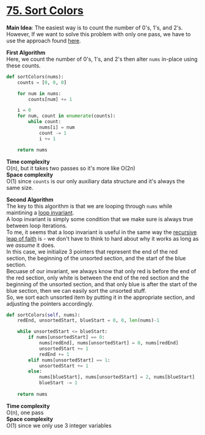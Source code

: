 # [75. Sort Colors](https://leetcode.com/problems/sort-color)

**Main Idea**: The easiest way is to count the number of 0's, 1's, and 2's.  
However, If we want to solve this problem with only one pass, we have to use the approach found [here](https://en.wikipedia.org/wiki/Dutch_national_flag_problem).

**First Algorithm**  
Here, we count the number of 0's, 1's, and 2's then alter `nums` in-place using these counts.

```python
def sortColors(nums):
    counts = [0, 0, 0]

    for num in nums:
        counts[num] += 1

    i = 0
    for num, count in enumerate(counts):
        while count:
            nums[i] = num
            count -= 1
            i += 1

    return nums
```

**Time complexity**  
O(n), but it takes two passes so it's more like O(2n)  
**Space complexity**  
O(1) since `counts` is our only auxiliary data structure and it's always the same size.

**Second Algorithm**  
The key to this algorithm is that we are looping through `nums` while maintining a [loop invariant](https://en.wikipedia.org/wiki/Loop_invariant).  
A loop invariant is simply some condition that we make sure is always true between loop iterations.  
To me, it seems that a loop invariant is useful in the same way the [recursive leap of faith](https://people.eecs.berkeley.edu/~bh/pdf/v1ch08.pdf) is - we don't have to think to hard about why it works as long as we *assume* it does.  
In this case, we initialize 3 pointers that represent the end of the red section, the beginning of the unsorted section, and the start of the blue section.  
Becuase of our invariant, we always know that only red is before the end of the red section, only white is between the end of the red section and the beginning of the unsorted section, and that only blue is after the start of the blue section, then we can easily sort the unsorted stuff.  
So, we sort each unsorted item by putting it in the appropriate section, and adjusting the pointers accordingly.

```python
def sortColors(self, nums):
    redEnd, unsortedStart, blueStart = 0, 0, len(nums)-1

    while unsortedStart <= blueStart:
        if nums[unsortedStart] == 0:
            nums[redEnd], nums[unsortedStart] = 0, nums[redEnd]
            unsortedStart += 1
            redEnd += 1
        elif nums[unsortedStart] == 1:
            unsortedStart += 1
        else:
            nums[blueStart], nums[unsortedStart] = 2, nums[blueStart]
            blueStart -= 1
    
    return nums
```

**Time complexity**  
O(n), one pass  
**Space complexity**  
O(1) since we only use 3 integer variables
